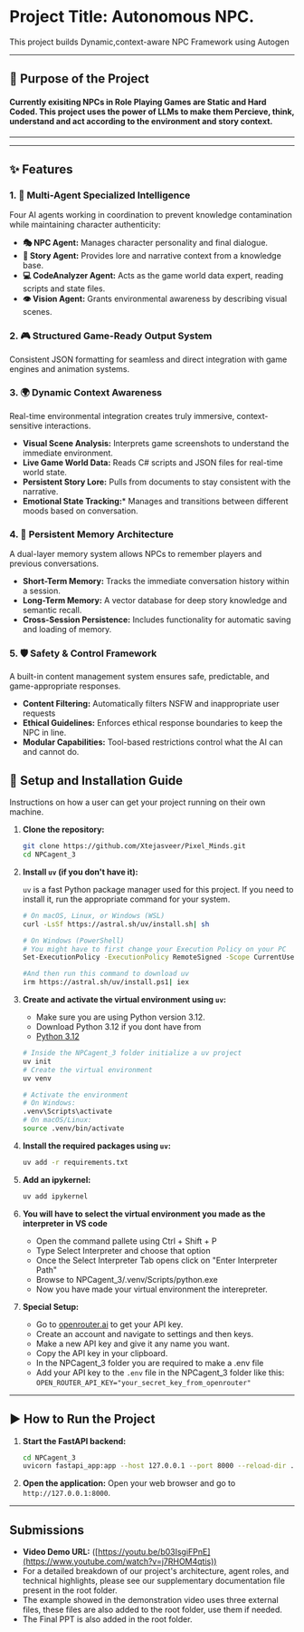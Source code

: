 # Project Title: Autonomous NPC.

This project builds Dynamic,context-aware NPC Framework using Autogen

---

## 🚀 Purpose of the Project

#### Currently exisiting NPCs in Role Playing Games are Static and Hard Coded. This project uses the power of LLMs to make them Percieve, think, understand and act according to the environment and story context.
---

---

## ✨ Features

### 1. 🤖 Multi-Agent Specialized Intelligence
Four AI agents working in coordination to prevent knowledge contamination while maintaining character authenticity:
* **🎭 NPC Agent:** Manages character personality and final dialogue.
* **📖 Story Agent:** Provides lore and narrative context from a knowledge base.
* **💻 CodeAnalyzer Agent:** Acts as the game world data expert, reading scripts and state files.
* **👁️ Vision Agent:** Grants environmental awareness by describing visual scenes.

### 2. 🎮 Structured Game-Ready Output System
Consistent JSON formatting for seamless and direct integration with game engines and animation systems.

### 3. 🌍 Dynamic Context Awareness
Real-time environmental integration creates truly immersive, context-sensitive interactions.
* **Visual Scene Analysis:** Interprets game screenshots to understand the immediate environment.
* **Live Game World Data:** Reads C# scripts and JSON files for real-time world state.
* **Persistent Story Lore:** Pulls from documents to stay consistent with the narrative.
* **Emotional State Tracking:*** Manages and transitions between different moods based on conversation.

### 4. 🧠 Persistent Memory Architecture
A dual-layer memory system allows NPCs to remember players and previous conversations.
* **Short-Term Memory:** Tracks the immediate conversation history within a session.
* **Long-Term Memory:** A vector database for deep story knowledge and semantic recall.
* **Cross-Session Persistence:** Includes functionality for automatic saving and loading of memory.

### 5. 🛡️ Safety & Control Framework
A built-in content management system ensures safe, predictable, and game-appropriate responses.
* **Content Filtering:** Automatically filters NSFW and inappropriate user requests
* **Ethical Guidelines:** Enforces ethical response boundaries to keep the NPC in line.
* **Modular Capabilities:** Tool-based restrictions control what the AI can and cannot do.

## 🔧 Setup and Installation Guide

Instructions on how a user can get your project running on their own machine.

1.  **Clone the repository:**
    ```bash
    git clone https://github.com/Xtejasveer/Pixel_Minds.git
    cd NPCagent_3
    ```

2.  **Install `uv` (if you don't have it):**
    
    `uv` is a fast Python package manager used for this project. If you need to install it, run the appropriate command for your system.
    ```bash
    # On macOS, Linux, or Windows (WSL)
    curl -LsSf https://astral.sh/uv/install.sh| sh

    # On Windows (PowerShell)
    # You might have to first change your Execution Policy on your PC
    Set-ExecutionPolicy -ExecutionPolicy RemoteSigned -Scope CurrentUser
    
    #And then run this command to download uv
    irm https://astral.sh/uv/install.ps1| iex
    ```

4.  **Create and activate the virtual environment using `uv`:**
    * Make sure you are using Python version 3.12.
    * Download Python 3.12 if you dont have from
    * [Python 3.12](https://www.python.org/downloads/release/python-3120/)
    
    
    ```bash
    # Inside the NPCagent_3 folder initialize a uv project
    uv init
    # Create the virtual environment
    uv venv

    # Activate the environment
    # On Windows:
    .venv\Scripts\activate
    # On macOS/Linux:
    source .venv/bin/activate
    ```

6. **Install the required packages using `uv`:** 
    ```bash
    uv add -r requirements.txt
    ```
7. **Add an ipykernel:**
   ```bash
   uv add ipykernel
   ```
8. **You will have to select the virtual environment you made as the interpreter in VS code**
    * Open the command pallete using Ctrl + Shift + P
    * Type Select Interpreter and choose that option
    * Once the Select Interpreter Tab opens click on "Enter Interpreter Path"
    * Browse to NPCagent_3/.venv/Scripts/python.exe
    * Now you have made your virtual environment the interepreter. 

9.  **Special Setup:**
    * Go to [openrouter.ai](https://openrouter.ai) to get your API key.
    * Create an account and navigate to settings and then keys.
    * Make a new API key and give it any name you want.
    * Copy the API key in your clipboard.
    * In the NPCagent_3 folder you are required to make a .env file
    * Add your API key to the `.env` file in the NPCagent_3 folder like this: `OPEN_ROUTER_API_KEY="your_secret_key_from_openrouter"`

---

## ▶️ How to Run the Project

1.  **Start the FastAPI backend:**
    ```bash
    cd NPCagent_3
    uvicorn fastapi_app:app --host 127.0.0.1 --port 8000 --reload-dir .
    ```

2. **Open the application:**
    Open your web browser and go to `http://127.0.0.1:8000`.
---

##  Submissions

* **Video Demo URL:** ([https://youtu.be/b03IsgiFPnE](https://www.youtube.com/watch?v=j7RHOM4qtis))
* For a detailed breakdown of our project's architecture, agent roles, and technical highlights, please see our supplementary documentation file present in the root folder.
* The example showed in the demonstration video uses three external files, these files are also added to the root folder, use them if needed.
* The Final PPT is also added in the root folder.
